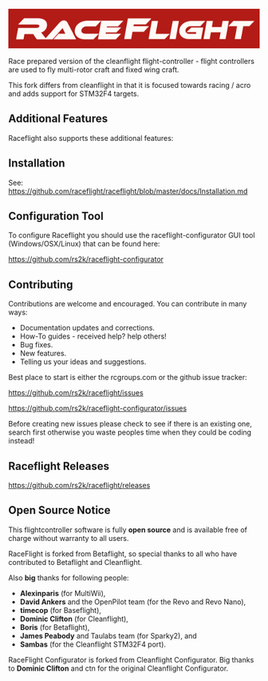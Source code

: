 ![Raceflight](docs/assets/raceflight/raceflight-logo.png)

Race prepared version of the cleanflight flight-controller - flight controllers are used to fly multi-rotor craft and fixed wing craft.

This fork differs from cleanflight in that it is focused towards racing / acro and adds support for STM32F4 targets.

## Additional Features

Raceflight also supports these additional features:

## Installation

See: https://github.com/raceflight/raceflight/blob/master/docs/Installation.md 

## Configuration Tool

To configure Raceflight you should use the raceflight-configurator GUI tool (Windows/OSX/Linux) that can be found here:

https://github.com/rs2k/raceflight-configurator

## Contributing

Contributions are welcome and encouraged.  You can contribute in many ways:

* Documentation updates and corrections.
* How-To guides - received help?  help others!
* Bug fixes.
* New features.
* Telling us your ideas and suggestions.

Best place to start is either the rcgroups.com or the github issue tracker:

https://github.com/rs2k/raceflight/issues

https://github.com/rs2k/raceflight-configurator/issues

Before creating new issues please check to see if there is an existing one, search first otherwise you waste peoples time when they could be coding instead!

## Raceflight Releases
https://github.com/rs2k/raceflight/releases

## Open Source Notice

This flightcontroller software is fully **open source** and is available free of charge without warranty to all users.

RaceFlight is forked from Betaflight, so special thanks to all who have contributed to Betaflight and Cleanflight.

Also **big** thanks for following people:
* **Alexinparis** (for MultiWii),
* **David Ankers** and the OpenPilot team (for the Revo and Revo Nano),
* **timecop** (for Baseflight),
* **Dominic Clifton** (for Cleanflight),
* **Boris** (for Betaflight),
* **James Peabody** and Taulabs team (for Sparky2), and
* **Sambas** (for the Cleanflight STM32F4 port).

RaceFlight Configurator is forked from Cleanflight Configurator. Big thanks to **Dominic Clifton** and ctn for the original Cleanflight Configurator.


